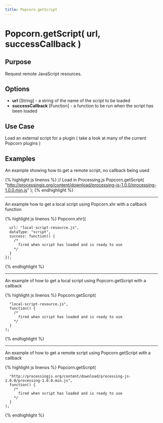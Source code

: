 ```yaml
---
title: Popcorn.getScript
---
```

# Popcorn.getScript( url, successCallback ) #

## Purpose ##

Request remote JavaScript resources.

## Options ##

* **url** \[String\] - a string of the name of the script to be loaded
* **successCallback** \[Function\] - a function to be run when the script has been loaded

## Use Case ##

Load an external script for a plugin ( take a look at many of the current Popcorn plugins )

## Examples ##

An example showing how to get a remote script, no callback being used

{% highlight js linenos %}
    //  Load in Processing.js
    Popcorn.getScript(
      "http://processingjs.org/content/download/processing-js-1.0.0/processing-1.0.0.min.js"
    );
{% endhighlight %}

---------

An example how to get a local script using Popcorn.xhr with a callback function

{% highlight js linenos %}
    Popcorn.xhr({

      url: "local-script-resource.js",
      dataType: "script",
      success: function() {
        /*
          fired when script has loaded and is ready to use
        */
      }
    });
{% endhighlight %}

---------

An example of how to get a local script using Popcorn.getScript with a callback

{% highlight js linenos %}
    Popcorn.getScript(

      "local-script-resource.js",
      function() {
        /*
          fired when script has loaded and is ready to use
        */
      }
    );
{% endhighlight %}

---------

An example of how to get a remote script using Popcorn.getScript with a callback

{% highlight js linenos %}
    Popcorn.getScript(

      "http://processingjs.org/content/download/processing-js-1.0.0/processing-1.0.0.min.js",
      function() {
        /*
          fired when script has loaded and is ready to use
        */
      }
    );
{% endhighlight %}
